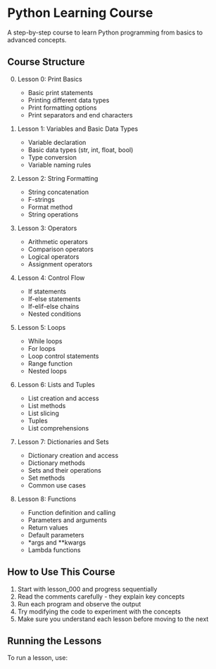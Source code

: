 # Python Learning Course

A step-by-step course to learn Python programming from basics to advanced concepts.

## Course Structure

0. Lesson 0: Print Basics
   - Basic print statements
   - Printing different data types
   - Print formatting options
   - Print separators and end characters

1. Lesson 1: Variables and Basic Data Types
   - Variable declaration
   - Basic data types (str, int, float, bool)
   - Type conversion
   - Variable naming rules

2. Lesson 2: String Formatting
   - String concatenation
   - F-strings
   - Format method
   - String operations

3. Lesson 3: Operators
   - Arithmetic operators
   - Comparison operators
   - Logical operators
   - Assignment operators

4. Lesson 4: Control Flow
   - If statements
   - If-else statements
   - If-elif-else chains
   - Nested conditions

5. Lesson 5: Loops
   - While loops
   - For loops
   - Loop control statements
   - Range function
   - Nested loops

6. Lesson 6: Lists and Tuples
   - List creation and access
   - List methods
   - List slicing
   - Tuples
   - List comprehensions

7. Lesson 7: Dictionaries and Sets
   - Dictionary creation and access
   - Dictionary methods
   - Sets and their operations
   - Set methods
   - Common use cases

8. Lesson 8: Functions
   - Function definition and calling
   - Parameters and arguments
   - Return values
   - Default parameters
   - *args and **kwargs
   - Lambda functions

## How to Use This Course

1. Start with lesson_000 and progress sequentially
2. Read the comments carefully - they explain key concepts
3. Run each program and observe the output
4. Try modifying the code to experiment with the concepts
5. Make sure you understand each lesson before moving to the next

## Running the Lessons

To run a lesson, use:
